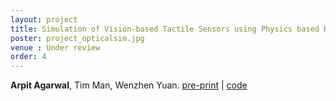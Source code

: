 ```yaml
---
layout: project
title: Simulation of Vision-based Tactile Sensors using Physics based Rendering
poster: project_opticalsim.jpg
venue : Under review
order: 4
---
```

**Arpit Agarwal**, Tim Man, Wenzhen Yuan.
  [pre-print](https://arxiv.org/abs/2012.13184) \|
  [code](https://github.com/CMURoboTouch/tactile_optical_simulation)